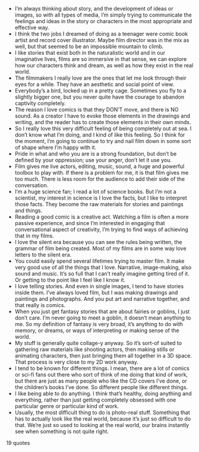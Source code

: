  - I’m always thinking about story, and the development of ideas or images, so with all types of media, I’m simply trying to communicate the feelings and ideas in the story or characters in the most appropriate and effective way.
 - I think the two jobs I dreamed of doing as a teenager were comic book artist and record cover illustrator. Maybe film director was in the mix as well, but that seemed to be an impossible mountain to climb.
 - I like stories that exist both in the naturalistic world and in our imaginative lives, films are so immersive in that sense, we can explore how our characters think and dream, as well as how they exist in the real world.
 - The filmmakers I really love are the ones that let me look through their eyes for a while. They have an aesthetic and social point of view.
 - Everybody’s a bird, locked up in a pretty cage. Sometimes you fly to a slightly bigger one, but you never quite have the courage to abandon captivity completely.
 - The reason I love comics is that they DON’T move, and there is NO sound. As a creator I have to evoke those elements in the drawings and writing, and the reader has to create those elements in their own minds.
 - So I really love this very difficult feeling of being completely out at sea. I don’t know what I’m doing, and I kind of like this feeling. So I think for the moment, I’m going to continue to try and nail film down in some sort of shape where I’m happy with it.
 - Pride in what and who you are is a strong foundation, but don’t be defined by your oppression; use your anger, don’t let it use you.
 - Film gives me live actors, editing, music, sound, a huge and powerful toolbox to play with. If there is a problem for me, it is that film gives me too much. There is less room for the audience to add their side of the conversation.
 - I’m a huge science fan; I read a lot of science books. But I’m not a scientist, my interest in science is I love the facts, but I like to interpret those facts. They become the raw materials for stories and paintings and things.
 - Reading a good comic is a creative act. Watching a film is often a more passive experience, and since I’m interested in engaging that conversational aspect of creativity, I’m trying to find ways of achieving that in my films.
 - I love the silent era because you can see the rules being written, the grammar of film being created. Most of my films are in some way love letters to the silent era.
 - You could easily spend several lifetimes trying to master film. It make very good use of all the things that I love. Narrative, image-making, also sound and music. It’s so full that I can’t really imagine getting tired of it. Or getting to the point like I feel like I know it.
 - I love telling stories. And even in single images, I tend to have stories inside them. I’ve always loved film, but I was making drawings and paintings and photographs. And you put art and narrative together, and that really is comics.
 - When you just get fantasy stories that are about fairies or goblins, I just don’t care. I’m never going to meet a goblin, it doesn’t mean anything to me. So my definition of fantasy is very broad, it’s anything to do with memory, or dreams, or ways of interpreting or making sense of the world.
 - My stuff is generally quite collage-y anyway. So it’s sort-of suited to gathering raw materials like shooting actors, then making stills or animating characters, then just bringing them all together in a 3D space. That process is very close to my 2D work anyway.
 - I tend to be known for different things. I mean, there are a lot of comics or sci-fi fans out there who sort of think of me doing that kind of work, but there are just as many people who like the CD covers I’ve done, or the children’s books I’ve done. So different people like different things.
 - I like being able to do anything. I think that’s healthy, doing anything and everything, rather than just getting completely obsessed with one particular genre or particular kind of work.
 - Usually, the most difficult thing to do is photo-real stuff. Something that has to actually look like the real world, because it’s just so difficult to do that. We’re just so used to looking at the real world, our brains instantly see when something is not quite right.

19 quotes